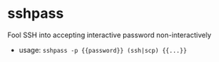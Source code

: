 # sshpass

Fool SSH into accepting interactive password non-interactively

- usage:
`sshpass -p {{password}} (ssh|scp) {{...}}`
